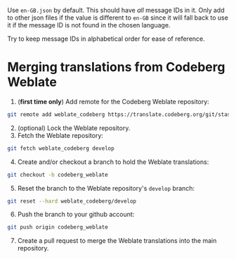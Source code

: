 Use `en-GB.json` by default. This should have _all_ message IDs in it. Only add to other json files if the value is different to `en-GB` since it will fall back to use it if the message ID is not found in the chosen language.

Try to keep message IDs in alphabetical order for ease of reference.

# Merging translations from Codeberg Weblate

1. (**first time only**) Add remote for the Codeberg Weblate repository:
```bash
git remote add weblate_codeberg https://translate.codeberg.org/git/stash/stash/
```
2. (optional) Lock the Weblate repository.
3. Fetch the Weblate repository:
```bash
git fetch weblate_codeberg develop
```
4. Create and/or checkout a branch to hold the Weblate translations:
```bash
git checkout -b codeberg_weblate
```
5. Reset the branch to the Weblate repository's `develop` branch:
```bash
git reset --hard weblate_codeberg/develop
```
6. Push the branch to your github account:
```bash
git push origin codeberg_weblate
```
7. Create a pull request to merge the Weblate translations into the main repository.
